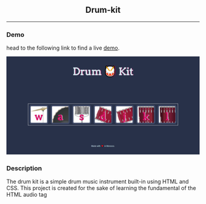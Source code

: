 <h2 align="center">Drum-kit</h2>
<hr/>

### Demo

head to the following link to find a live [demo](https://meryemba.github.io/Drum-kit/).

<img src="./images/drumkit.png" alt="drum kit">

### Description 

The drum kit is a simple drum music instrument built-in using HTML and CSS. This project is created for the sake of learning the fundamental of the HTML audio tag
